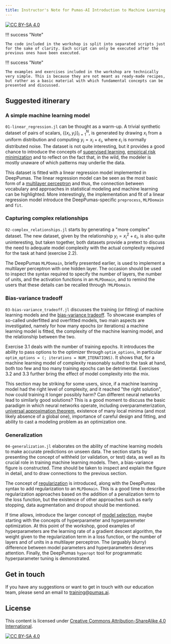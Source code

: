 ```yaml
---
title: Instructor's Note for Pumas-AI Introduction to Machine Learning and Neural Networks
---
```


[![CC BY-SA 4.0](https://img.shields.io/badge/License-CC%20BY--SA%204.0-lightgrey.svg)](http://creativecommons.org/licenses/by-sa/4.0/)

!!! success "Note"
    
    The code included in the workshop is split into separated scripts just for the sake of clarity. Each script can only be executed after the previous ones have been executed.

!!! success "Note"

    The examples and exercises included in the workshop are technically very simple. This is because they are not meant as ready-made recipes, but rather as a basic material with which fundamental concepts can be presented and discussed.

## Suggested itinerary

### A simple machine learning model

`01-linear_regression.jl` can be thought as a warm-up. A trivial synthetic dataset of pairs of scalars, $\{ (x_i, y_i) \}_{i=1}^N$, is generated by drawing $x_i$ from a uniform distribution and computing $y_i = x_i + \varepsilon_i$, where $\varepsilon_i$ is normally distributed noise. The dataset is not quite interesting, but it provides a good chance to introduce the concepts of [supervised learning](https://en.wikipedia.org/wiki/Supervised_learning), [empirical risk minimization](https://en.wikipedia.org/wiki/Empirical_risk_minimization) and to reflect on the fact that, in the wild, the modeler is mostly unaware of which patterns may underlie the data.

This dataset is fitted with a linear regression model implemented in DeepPumas. The linear regression model can be seen as the most basic form of a [multilayer perceptron](https://en.wikipedia.org/wiki/Multilayer_perceptron) and thus, the connection between vocabulary and approaches in statistical modeling and machine learning can be highlighted. More interestingly, the implementation and fit of a linear regression model introduce the DeepPumas-specific `preprocess`, `MLPDomain` and `fit`.

### Capturing complex relationships

`02-complex_relationships.jl` starts by generating a "more complex" dataset. The new dataset, given by the relationship $y_i = x_i ^ 2 + \varepsilon_i$, is also quite uninteresting, but taken together, both datasets provide a pretext to discuss the need to adequate model complexity with the actual complexity required for the task at hand (exercise 2.2).

The DeepPumas `MLPDomain`, briefly presented earlier, is used to implement a multilayer perceptron with one hidden layer. The occasion should be used to inspect the syntax required to specify the number of layers, the number of units, and the activation functions in an `MLPDomain`, and to remind the users that these details can be recalled through `?MLPDomain`.

### Bias-variance tradeoff

`03-bias-variance_tradeoff.jl` discusses the training (or fitting) of machine learning models and the [bias-variance tradeoff](https://en.wikipedia.org/wiki/Bias%E2%80%93variance_tradeoff). To showcase examples of so-called underfitted and overfitted models, two main aspects are investigated, namely for how many epochs (or iterations) a machine learning model is fitted, the complexity of the machine learning model, and the relationship between the two.

Exercise 3.1 deals with the number of training epochs. It introduces the ability to pass options to the optimizer through `optim_options`, in particular `optim_options = (; iterations = NUM_ITERATIONS)`. It shows that, for a machine learning model of complexity reasonably suited to the task at hand, both too few and too many training epochs can be detrimental. Exercises 3.2 and 3.3 further bring the effect of model complexity into the mix.

This section may be striking for some users, since, if a machine learning model had the right level of complexity, and it reached "the right solution", how could training it longer possibly harm? Can different neural networks lead to similarly good solutions? This is a good moment to discuss the basic paradigm in which neural networks operate, including overparameterization, [universal approximation theorem](https://en.wikipedia.org/wiki/Universal_approximation_theorem), existence of many local minima (and most likely absence of a global one), importance of careful design and fitting, and ability to cast a modeling problem as an optimization one.

### Generalization

`04-generalization.jl` elaborates on the ability of machine learning models to make accurate predictions on unseen data. The section starts by presenting the concept of withheld (or validation, or test) data, as well as its crucial role in training machine learning models. Then, a bias-variance figure is constructed. Time should be taken to inspect and explain the figure in detail, and to draw connections to the previous section.

The concept of [regularization](https://en.wikipedia.org/wiki/Regularization_(mathematics)) is introduced, along with the DeepPumas syntax to add regularization to an `MLPDomain`. This is a good time to describe regularization approaches based on the addition of a penalization term to the loss function, but the existence of other approaches such as early stopping, data augmentation and dropout should be mentioned.

If time allows, introduce the larger concept of [model selection](https://en.wikipedia.org/wiki/Model_selection), maybe starting with the concepts of hyperparameter and hyperparemeter optimization. At this point of the workshop, good examples of hyperparameters are the learning rate of a gradient descent algorithm, the weight given to the regularization term in a loss function, or the number of layers and of units in a multilayer perceptron. The (arguably blurry) difference between model parameters and hyperparameters deserves attention. Finally, the DeepPumas `hyperopt` tool for programmatic hyperparameter tuning is demonstrated.

## Get in touch

If you have any suggestions or want to get in touch with our education team,
please send an email to <training@pumas.ai>.

## License

This content is licensed under [Creative Commons Attribution-ShareAlike 4.0 International](http://creativecommons.org/licenses/by-sa/4.0/).

[![CC BY-SA 4.0](https://licensebuttons.net/l/by-sa/4.0/88x31.png)](http://creativecommons.org/licenses/by-sa/4.0/)
